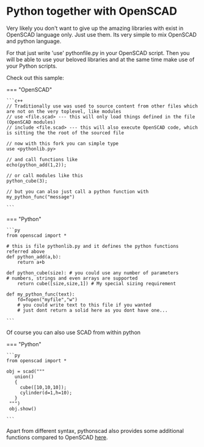 # Python together with OpenSCAD

Very likely you don't want to give up the amazing libraries with exist in
OpenSCAD language only. Just use them. Its very simple to mix OpenSCAD and
python language.

For that just write 'use'  pythonfile.py in your OpenSCAD script.
Then you will be able to use your beloved libraries and at the same time 
make use of your Python scripts.

Check out this sample:

=== "OpenSCAD"

    ```c++
    // Traditionally use was used to source content from other files which are not on the very toplevel, like modules
    // use <file.scad> --- this will only load things defined in the file (OpenSCAD modules)
    // include <file.scad> --- this will also execute OpenSCAD code, which is sitting the the root of the sourced file

    // now with this fork you can simple type
    use <pythonlib.py>

    // and call functions like
    echo(python_add(1,2));

    // or call modules like this
    python_cube(3);

    // but you can also just call a python function with
    my_python_func("message")

    ```

=== "Python"

    ```py
    from openscad import *

    # this is file pythonlib.py and it defines the python functions referred above
    def python_add(a,b):
        return a+b

    def python_cube(size): # you could use any number of parameters
    # numbers, strings and even arrays are supported
        return cube([size,size,1]) # My special sizing requirement

    def my_python_func(text):
        fd=fopen("myfile","w")
        # you could write text to this file if you wanted
        # just dont return a solid here as you dont have one...

    ```

Of course you can also use SCAD from within python

=== "Python"

    ```py
    from openscad import *

    obj = scad("""
       union()
       {
         cube([10,10,10]);
         cylinder(d=1,h=10);
       }
     """)
     obj.show()

    ```

Apart from different syntax, pythonscad  also provides some additional functions compared to OpenSCAD [here](./python_new.md).

